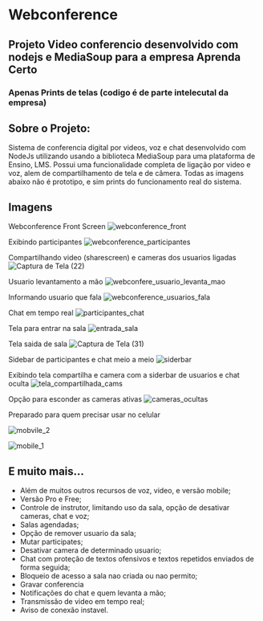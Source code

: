 # Webconference
## Projeto Video conferencio desenvolvido com nodejs e MediaSoup para a empresa Aprenda Certo
### Apenas Prints de telas (codigo é de parte intelecutal da empresa)

## Sobre o Projeto:
Sistema de conferencia digital por videos, voz e chat desenvolvido com NodeJs utilizando usando a biblioteca MediaSoup para uma plataforma de Ensino, LMS.
Possui uma funcionalidade completa de ligação por video e voz, alem de compartilhamento de tela e de câmera.
Todas as imagens abaixo não é prototipo, e sim prints do funcionamento real do sistema.

## Imagens
Webconference Front Screen
![webconference_front](https://github.com/user-attachments/assets/2b339ad3-df53-42ca-ab86-6d76e36bd4a6)

Exibindo participantes
![webconference_participantes](https://github.com/user-attachments/assets/d72a3904-c809-4db2-aa42-832d309378e9)

Compartilhando video (sharescreen) e cameras dos usuarios ligadas
![Captura de Tela (22)](https://github.com/user-attachments/assets/ca8bb225-14e0-4db0-b873-e17a2c5c6707)

Usuario levantamento a mão
![webconfere_usuario_levanta_mao](https://github.com/user-attachments/assets/f4ee90d1-aafe-4751-90e5-2581146c77d5)

Informando usuario que fala
![webconference_usuarios_fala](https://github.com/user-attachments/assets/e5f57556-8610-48f7-86fe-72e9e96405cd)

Chat em tempo real
![participantes_chat](https://github.com/user-attachments/assets/fb244c76-4b08-4392-9207-bed647ab390f)

Tela para entrar na sala
![entrada_sala](https://github.com/user-attachments/assets/f2c42a3b-3e61-402e-aca4-3605582f86e4)

Tela saida de sala
![Captura de Tela (31)](https://github.com/user-attachments/assets/e6204db1-dafd-4507-9e17-8a0ea59b7f3f)

Sidebar de participantes e chat meio a meio
![siderbar](https://github.com/user-attachments/assets/10a5c381-7e1d-43fd-8c3a-3d65b1eaac22)

Exibindo tela compartilha e camera com a siderbar de usuarios e chat oculta
![tela_compartilhada_cams](https://github.com/user-attachments/assets/da3a4063-c2b1-4d83-acde-ca317534f49c)

Opção para esconder as cameras ativas
![cameras_ocultas](https://github.com/user-attachments/assets/212cd519-9761-484c-9e02-1f89a1b82d41)

Preparado para quem precisar usar no celular

![mobvile_2](https://github.com/user-attachments/assets/deed51ec-f5bf-486c-9f42-cf810e0bfcc8)

![mobile_1](https://github.com/user-attachments/assets/f5d1ee66-5703-4905-8fb5-4091b3d3de1a)

## E muito mais...
 - Além de muitos outros recursos de voz, video, e versão mobile;
- Versão Pro e Free;
- Controle de instrutor, limitando uso da sala, opção de desativar cameras, chat e voz;
- Salas agendadas;
- Opção de remover usuario da sala;
- Mutar participates;
- Desativar camera de determinado usuario;
- Chat com proteção de textos ofensivos e textos repetidos enviados de forma seguida;
- Bloqueio de acesso a sala nao criada ou nao permito;
- Gravar conferencia
- Notificações do chat e quem levanta a mão;
- Transmissão de video em tempo real;
- Aviso de conexão instavel.
